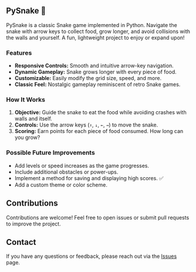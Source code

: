 ## PySnake 🐍

PySnake is a classic Snake game implemented in Python. Navigate the snake with arrow keys to collect food, grow longer, and avoid collisions with the walls and yourself. A fun, lightweight project to enjoy or expand upon!

### Features
- **Responsive Controls:** Smooth and intuitive arrow-key navigation.
- **Dynamic Gameplay:** Snake grows longer with every piece of food.
- **Customizable:** Easily modify the grid size, speed, and more.
- **Classic Feel:** Nostalgic gameplay reminiscent of retro Snake games.

### How It Works
1. **Objective:** Guide the snake to eat the food while avoiding crashes with walls and itself.
2. **Controls:** Use the arrow keys (`↑`, `↓`, `←`, `→`) to move the snake.
3. **Scoring:** Earn points for each piece of food consumed. How long can you grow?

### Possible Future Improvements 
- Add levels or speed increases as the game progresses.
- Include additional obstacles or power-ups.
- Implement a method for saving and displaying high scores. ✅
- Add a custom theme or color scheme.

## Contributions
Contributions are welcome! Feel free to open issues or submit pull requests to improve the project.

## Contact
If you have any questions or feedback, please reach out via the [Issues](https://github.com/AenuHub/PySnake/issues) page.
